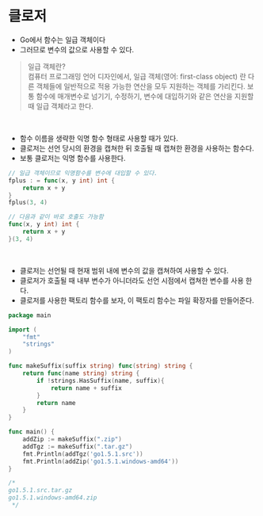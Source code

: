 # 클로저
- Go에서 함수는 일급 객체이다
- 그러므로 변수의 값으로 사용할 수 있다.
> 일급 객체란? <br>
> 컴퓨터 프로그래밍 언어 디자인에서, 일급 객체(영어: first-class object) 란 
> 다른 객체들에 일반적으로 적용 가능한 연산을 모두 지원하는 객체를 가리킨다. 
> 보통 함수에 매개변수로 넘기기, 수정하기, 변수에 대입하기와 같은 연산을 
> 지원할 때 일급 객체라고 한다.

<br>

- 함수 이름을 생략한 익명 함수 형태로 사용할 때가 있다.
- 클로저는 선언 당시의 환경을 캡쳐한 뒤 호출될 때 캡쳐한 환경을 사용하는 함수다. 
- 보통 클로저는 익명 함수를 사용한다.  
```go
// 일급 객체이므로 익명함수를 변수에 대입할 수 있다.
fplus : = func(x, y int) int {
	return x + y
}
fplus(3, 4)

// 다음과 같이 바로 호출도 가능함
func(x, y int) int {
	return x + y
}(3, 4)
```

<br>

- 클로저는 선언될 때 현재 범위 내에 변수의 값을 캡쳐하여 사용할 수 있다.
- 클로저가 호출될 때 내부 변수가 아니더라도 선언 시점에서 캡쳐한 변수를 사용 한다.
- 클로저를 사용한 팩토리 함수를 보자, 이 팩토리 함수는 파일 확장자를 만들어준다.
```go
package main

import (
	"fmt"
	"strings"
)

func makeSuffix(suffix string) func(string) string {
	return func(name string) string {
		if !strings.HasSuffix(name, suffix){
			return name + suffix
        }
        return name
    }
}

func main() {
	addZip := makeSuffix(".zip")
    addTgz := makeSuffix(".tar.gz")
    fmt.Println(addTgz('go1.5.1.src'))
	fmt.Println(addZip('go1.5.1.windows-amd64'))
}

/*
go1.5.1.src.tar.gz
go1.5.1.windows-amd64.zip
 */
```

